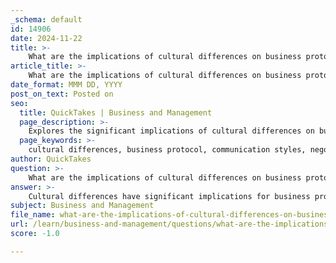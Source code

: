 ```yaml
---
_schema: default
id: 14906
date: 2024-11-22
title: >-
    What are the implications of cultural differences on business protocol?
article_title: >-
    What are the implications of cultural differences on business protocol?
date_format: MMM DD, YYYY
post_on_text: Posted on
seo:
  title: QuickTakes | Business and Management
  page_description: >-
    Explores the significant implications of cultural differences on business protocol, including effects on communication, negotiation, etiquette, and relationship-building in international business.
  page_keywords: >-
    cultural differences, business protocol, communication styles, negotiation tactics, business etiquette, time perception, workplace norms, cultural sensitivity training, long-term relationships, international business
author: QuickTakes
question: >-
    What are the implications of cultural differences on business protocol?
answer: >-
    Cultural differences have significant implications for business protocol, influencing various aspects of international business operations. Understanding these differences is crucial for effective communication, negotiation, and relationship-building with international partners. Here are some key implications:\n\n1. **Communication Styles**: Different cultures have varying approaches to communication. For instance, some cultures value direct communication, while others may prefer a more indirect approach. Misunderstandings can arise if one party does not recognize these differences, potentially leading to offense or misinterpretation of intentions.\n\n2. **Negotiation Tactics**: Cultural backgrounds can shape negotiation styles. For example, negotiators from collectivist cultures may prioritize group harmony and consensus, while those from individualistic cultures might focus on assertiveness and personal gain. Sensitivity to these styles can enhance negotiation outcomes, as studies have shown that negotiators who are aware of their counterparts' cultural backgrounds can achieve significantly better results.\n\n3. **Business Etiquette**: Protocols regarding greetings, gift-giving, and meeting conduct vary widely across cultures. For instance, in some Asian cultures, physical contact such as handshakes may be less common, while in Latin American cultures, a more personal approach may be expected. Understanding these nuances is essential to avoid unintentional disrespect.\n\n4. **Time Perception**: Different cultures perceive time differently, which can affect scheduling and deadlines. In some cultures, punctuality is strictly observed, while in others, a more flexible approach to time is common. This can lead to frustration if expectations are not aligned.\n\n5. **Workplace Norms**: Hierarchical structures and decision-making processes can differ significantly. In some cultures, decisions are made at the top levels of management, while in others, input from all levels is encouraged. Recognizing these differences can help in managing teams effectively across borders.\n\n6. **Cultural Sensitivity Training**: To navigate these complexities, businesses often invest in cultural sensitivity training for their employees. This training helps individuals understand local customs, values, and communication styles, fostering a more inclusive and respectful workplace.\n\n7. **Long-term Relationships**: Building strong relationships in international business often requires a commitment to understanding and respecting cultural differences. Companies that invest time in learning about their partners' cultures are more likely to establish trust and foster long-term collaborations.\n\nIn summary, cultural differences profoundly impact business protocol, affecting communication, negotiation, and relationship dynamics. By being aware of and adapting to these cultural nuances, businesses can enhance their effectiveness in global markets and build stronger, more productive international partnerships.
subject: Business and Management
file_name: what-are-the-implications-of-cultural-differences-on-business-protocol.md
url: /learn/business-and-management/questions/what-are-the-implications-of-cultural-differences-on-business-protocol
score: -1.0

---
```


&nbsp;